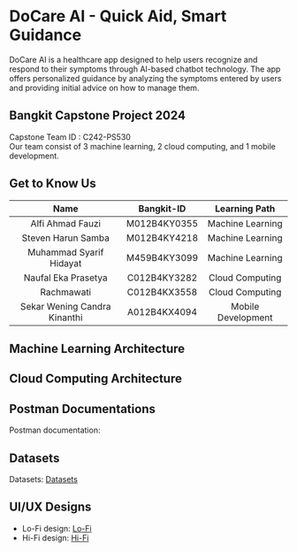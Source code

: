 # DoCare AI - Quick Aid, Smart Guidance
DoCare AI is a healthcare app designed to help users recognize and respond to their symptoms through AI-based chatbot technology. The app offers personalized guidance by analyzing the symptoms entered by users and providing initial advice on how to manage them.

## Bangkit Capstone Project 2024
Capstone Team ID : C242-PS530<br>
Our team consist of 3 machine learning, 2 cloud computing, and 1 mobile development.

## Get to Know Us
|Name                        |Bangkit-ID   |Learning Path     |
|:--------------------------:|:-----------:|:----------------:|
|Alfi Ahmad Fauzi            |M012B4KY0355 |Machine Learning  |
|Steven Harun Samba          |M012B4KY4218 |Machine Learning  |
|Muhammad Syarif Hidayat     |M459B4KY3099 |Machine Learning  |
|Naufal Eka Prasetya         |C012B4KY3282 |Cloud Computing   |
|Rachmawati                  |C012B4KX3558 |Cloud Computing   |
|Sekar Wening Candra Kinanthi|A012B4KX4094 |Mobile Development|

## Machine Learning Architecture

## Cloud Computing Architecture

## Postman Documentations
Postman documentation: <br>

## Datasets
Datasets: [Datasets](https://github.com/naufaleka03/DoCare-AI/tree/Machine-Learning/Dataset) 

## UI/UX Designs
- Lo-Fi design: [Lo-Fi](https://www.figma.com/board/IALye8TASeu3vmSfY2Ly2g/Welcome-to-FigJam?node-id=5-177&t=E1WU14bzFrm7mOVk-1)
- Hi-Fi design: [Hi-Fi](https://www.figma.com/design/t33R83JMYNxpOEeqe6MYMh/DoCare-AI?node-id=0-1&t=KtgwQn32TlgY5Z0E-1)

